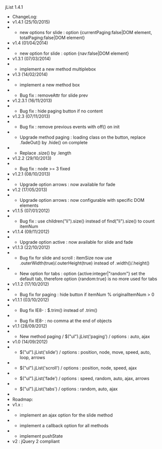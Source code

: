 jList 1.4.1

* ChangeLog:
* v1.4.1 (25/10/2015)
* - new options for slide : option {currentPaging:false|DOM element, totalPaging:false|DOM element}
* v1.4 (01/04/2014)
* - new option for slide : option {nav:false|DOM element}
* v1.3.1 (07/03/2014)
* - implement a new method multiplebox
* v1.3 (14/02/2014)
* - implement a new method box
* - Bug fix : removeAttr for slide prev
* v1.2.3.1 (16/11/2013)
* - Bug fix : hide paging button if no content
* v1.2.3 (07/11/2013)
* - Bug fix : remove previous events with off() on init
* - Upgrade method paging : loading class on the button, replace .fadeOut() by .hide() on complete
* - Replace .size() by .length
* v1.2.2 (29/10/2013)
* - Bug fix : node >= 3 fixed
* v1.2.1 (08/10/2013)
* - Upgrade option arrows : now available for fade
* v1.2 (17/05/2013)
* - Upgrade option arrows : now configurable with specific DOM elements
* v1.1.5 (07/01/2012)
* - Bug fix : use children("li").size() instead of find("li").size() to count itemNum
* v1.1.4 (09/11/2012)
* - Upgrade option active : now available for slide and fade
* v1.1.3 (22/10/2012)
* - Bug fix for slide and scroll : itemSize now use .outerWidth(true)/.outerHeight(true) instead of .width()/.height()
* - New option for tabs : option {active:integer|"random"} set the default tab, therefore option {random:true} is no more used for tabs
* v1.1.2 (17/10/2012)
* - Bug fix for paging : hide button if itemNum % originalItemNum > 0
* v1.1.1 (03/10/2012)
* - Bug fix IE8- : $.trim() instead of .trim()
* - Bug fix IE8- : no comma at the end of objects
* v1.1 (28/09/2012)
* - New method paging / $("ul").jList('paging') / options : auto, ajax
* v1.0 (14/09/2012)
* - $("ul").jList('slide') / options : position, node, move, speed, auto, loop, arrows
* - $("ul").jList('scroll') / options : position, node, speed, ajax
* - $("ul").jList('fade') / options : speed, random, auto, ajax, arrows
* - $("ul").jList('tabs') / options : random, auto, ajax
*
* Roadmap:
* v1.x : 
* - implement an ajax option for the slide method
* - implement a callback option for all methods
* - implement pushState
* v2 : jQuery 2 compliant